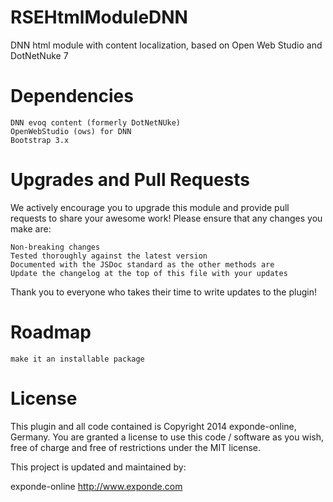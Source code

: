 RSEHtmlModuleDNN
================

DNN html module with content localization, based on Open Web Studio and DotNetNuke 7


Dependencies
================
	DNN evoq content (formerly DotNetNUke)
	OpenWebStudio (ows) for DNN
	Bootstrap 3.x


Upgrades and Pull Requests
================
We actively encourage you to upgrade this module and provide pull requests to share your awesome work! Please ensure that any changes you make are:

    Non-breaking changes
    Tested thoroughly against the latest version
    Documented with the JSDoc standard as the other methods are
    Update the changelog at the top of this file with your updates

Thank you to everyone who takes their time to write updates to the plugin!


Roadmap
================
    make it an installable package


License
================
This plugin and all code contained is Copyright 2014 exponde-online, Germany. You are granted a license to use this code / software as you wish, free of charge and free of restrictions under the MIT license. 

This project is updated and maintained by:

exponde-online http://www.exponde.com